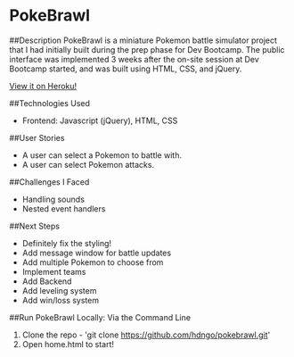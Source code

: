 # PokeBrawl

##Description
PokeBrawl is a miniature Pokemon battle simulator project that I had initially built during the prep phase for Dev Bootcamp. The public interface was implemented 3 weeks after the on-site session at Dev Bootcamp started, and was built using HTML, CSS, and jQuery. 


[View it on Heroku!](https://poke-brawl.herokuapp.com)

##Technologies Used
  * Frontend: Javascript (jQuery), HTML, CSS


##User Stories
  * A user can select a Pokemon to battle with.
  * A user can select Pokemon attacks.

##Challenges I Faced
  * Handling sounds
  * Nested event handlers

##Next Steps
  * Definitely fix the styling!
  * Add message window for battle updates
  * Add multiple Pokemon to choose from
  * Implement teams
  * Add Backend
  * Add leveling system
  * Add win/loss system

##Run PokeBrawl Locally:
Via the Command Line
  1. Clone the repo - 'git clone https://github.com/hdngo/pokebrawl.git'
  2. Open home.html to start!
